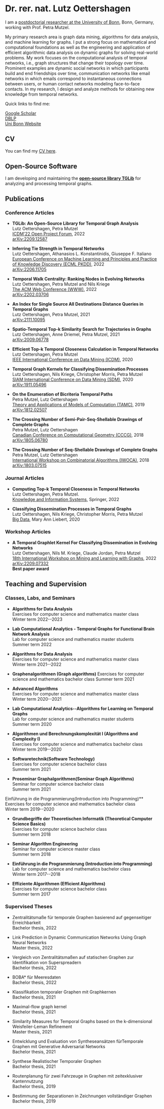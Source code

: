 # Dr. rer. nat. Lutz Oettershagen

I am a [postdoctorial researcher at the University of Bonn](https://ca.cs.uni-bonn.de//doku.php), Bonn, Germany, working with Prof. Petra Mutzel. 

My primary research area is graph data mining, algorithms for data analysis, and machine learning for graphs. I put a strong focus on mathematical and computational foundations as well as the engineering and application of efficient algorithmic data analysis on dynamic graphs for solving real-world problems. My work focuses on the computational analysis of temporal networks, i.e., graph structures that change their topology over time. Prominent examples are dynamic social networks in which participants build and end friendships over time, communication networks like email networks in which emails correspond to instantaneous connections between users, or human contact networks modeling face-to-face contacts. In my research, I design and analyze methods for obtaining new knowledge from temporal networks. 


Quick links to find me:  


[Google Scholar](https://scholar.google.com/citations?user=NnaJPcMAAAAJ&hl=en)  
[DBLP](https://dblp.org/pid/217/2351.html)  
[Uni Bonn Website](https://ca.cs.uni-bonn.de/doku.php?id=people:oettershagen)  


## CV

You can find my [CV here](https://github.com/Lutzoe/lutzoe.github.io/raw/master/cv/CV_Lutz_Oettershagen.pdf).

## Open-Source Software
I am developing and maintaining
the [**open-source library TGLib**](https://gitlab.com/tgpublic/tglib) for analyzing and processing temporal graphs.

## Publications 
### Conference Articles 
* **TGLib: An Open-Source Library for Temporal Graph Analysis**  
Lutz Oettershagen, Petra Mutzel  
[ICDM'22 Open Project Forum](https://www.cs.ucr.edu/~epapalex/icdm22-open-project-forum/), 2022  
[arXiv:2209.12587](https://arxiv.org/abs/2209.12587)

* **Inferring Tie Strength in Temporal Networks**  
Lutz Oettershagen, Athanasios L. Konstantinidis, Giuseppe F. Italiano  
[European Conference on Machine Learning and Principles and Practice of Knowledge Discovery (ECML PKDD)](https://2022.ecmlpkdd.org/), 2022  
[arXiv:2206.11705](https://arxiv.org/abs/2206.11705)

* **Temporal Walk Centrality: Ranking Nodes in Evolving Networks**  
Lutz Oettershagen, Petra Mutzel and Nils Kriege  
[The ACM Web Conference (WWW)](https://www2022.thewebconf.org/), 2022  
[arXiv:2202.03706](https://arxiv.org/abs/2202.03706)

* **An Index for Single Source All Destinations Distance Queries in Temporal Graphs**  
Lutz Oettershagen, Petra Mutzel, 2021  
[arXiv:2111.10095](https://arxiv.org/abs/2111.10095)

* **Spatio-Temporal Top-k Similarity Search for Trajectories in Graphs**  
Lutz Oettershagen, Anne Driemel, Petra Mutzel, 2021  
[arXiv:2009.06778](https://arxiv.org/abs/2009.06778)

* **Efficient Top-k Temporal Closeness Calculation in Temporal Networks**  
Lutz Oettershagen, Petra Mutzel  
[IEEE International Conference on Data Mining (ICDM)](http://icdm2020.bigke.org/), 2020

* **Temporal Graph Kernels for Classifying Dissemination Processes**  
Lutz Oettershagen, Nils Kriege, Christopher Morris, Petra Mutzel  
[SIAM International Conference on Data Mining (SDM)](https://www.siam.org/conferences/cm/conference/sdm20), 2020  
[arXiv:1911.05496](https://arxiv.org/abs/1911.05496)

* **On the Enumeration of Bicriteria Temporal Paths**  
Petra Mutzel, Lutz Oettershagen  
[Theory and Applications of Models of Computation (TAMC)](http://www.f.waseda.jp/watada/TAMC2019/), 2019  
[arXiv:1812.02507](https://arxiv.org/abs/1812.02507)

* **The Crossing Number of Semi-Pair-Seq-Shellable Drawings of Complete Graphs**  
Petra Mutzel, Lutz Oettershagen  
[Canadian Conference on Computational Geometry (CCCG)](http://www.cs.umanitoba.ca/~cccg2018/), 2018  
[arXiv:1805.06780](https://arxiv.org/abs/1805.06780)

* **The Crossing Number of Seq-Shellable Drawings of Complete Graphs**  
Petra Mutzel, Lutz Oettershagen  
[International Workshop on Combinatorial Algorithms (IWOCA)](https://www.comp.nus.edu.sg/~iwoca18/), 2018  
[arXiv:1803.07515](https://arxiv.org/abs/1803.07515)

### Journal Articles 

* **Computing Top-k Temporal Closeness in Temporal Networks**  
Lutz Oettershagen, Petra Mutzel.  
[Knowledge and Information Systems](https://doi.org/10.1007/s10115-021-01639-4), Springer, 2022

* **Classifying Dissemination Processes in Temporal Graphs**  
Lutz Oettershagen, Nils Kriege, Christopher Morris, Petra Mutzel  
[Big Data](https://www.liebertpub.com/doi/full/10.1089/big.2020.0086), Mary Ann Liebert, 2020


### Workshop Articles 

* **A Temporal Graphlet Kernel For Classifying Dissemination in Evolving Networks**  
Lutz Oettershagen, Nils M. Kriege, Claude Jordan, Petra Mutzel  
[18th International Workshop on Mining and Learning with Graphs](https://www.mlgworkshop.ml/), 2022  
[arXiv:2209.07332](https://arxiv.org/abs/2209.07332)  
**Best paper award** 


## Teaching and Supervision

### Classes, Labs, and Seminars

* **Algorithms for Data Analysis**  
Exercises for computer science and mathematics master class  
Winter term 2022--2023

* **Lab Computational Analytics - Temporal Graphs for Functional Brain Network Analysis**  
Lab for computer science and mathematics master students  
Summer term 2022

* **Algorithms for Data Analysis**  
Exercises for computer science and mathematics master class  
Winter term 2021--2022

* **Graphenalgorithmen (Graph algorithms)**
Exercises for computer science and mathematics bachelor class
Summer term 2021

* **Advanced Algorithms**  
Exercises for computer science and mathematics master class  
Winter term 2020--2021

* **Lab Computational Analytics--Algorithms for Learning on Temporal Graphs**  
Lab for computer science and mathematics master students  
Summer term 2020

* **Algorithmen und Berechnungskomplexität I (Algorithms and Complexity I)**  
Exercises for computer science and mathematics bachelor class  
Winter term 2019--2020

* **Softwaretechnik(Software Technology)**  
Exercises for computer science bachelor class  
Summer term 2021

* **Proseminar Graphalgorithmen(Seminar Graph Algorithms)**  
Seminar for computer science bachelor class  
Summer term 2021

Einführung in die Programmierung(Introduction into Programming)**  
Exercises for computer science and mathematics bachelor class  
Winter term 2019--2020

* **Grundbegriffe der Theoretischen Informatik (Theoretical Computer Science Basics)**  
Exercises for computer science bachelor class  
Summer term 2018

* **Seminar Algorithm Engineering**  
Seminar for computer science master class  
Summer term 2018

* **Einführung in die Programmierung (Introduction into Programming)**  
Lab for computer science and mathematics bachelor class  
Winter term 2017--2018

* **Effiziente Algorithmen (Efficient Algorithms)**  
Exercises for computer science bachelor class  
Summer term 2017

### Supervised Theses

* Zentralitätsmaße für temporale Graphen basierend auf gegenseitiger Erreichbarkeit  
Bachelor thesis, 2022

* Link Prediction in Dynamic Communication Networks Using Graph Neural Networks  
Master thesis, 2022

* Vergleich von Zentralitätsmaßen auf statischen Graphen zur Identifikation von Superspreadern  
Bachelor thesis, 2022

* BOBA* für Meeresdaten  
Bachelor thesis, 2022

* Klassifikation temporaler Graphen mit Graphkernen  
Bachelor thesis, 2021

* Maximal-flow graph kernel  
Bachelor thesis, 2021

* Similarity Measures for Temporal Graphs based on the k-dimensional Weisfeiler-Leman Refinement  
Master thesis, 2021

* Entwicklung und Evaluation von Syntheseansätzen fürTemporale Graphen mit Generative Adversarial Networks  
Bachelor thesis, 2021

* Synthese Realistischer Temporaler Graphen  
Bachelor thesis, 2021

* Routenplanung für zwei Fahrzeuge in Graphen mit zeitexklusiver Kantennutzung  
Bachelor thesis, 2019

* Bestimmung der Separationen in Zeichnungen vollständiger Graphen  
Bachelor thesis, 2019

